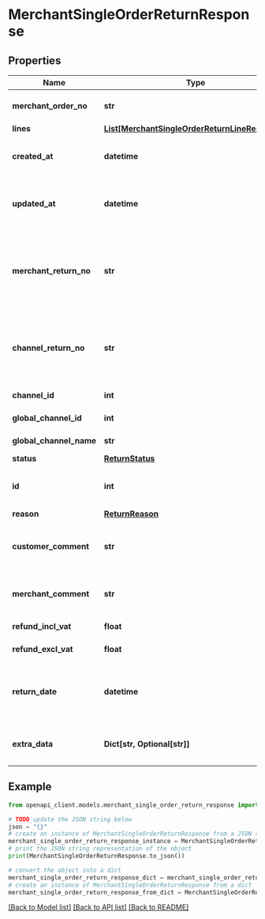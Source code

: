 # MerchantSingleOrderReturnResponse


## Properties

Name | Type | Description | Notes
------------ | ------------- | ------------- | -------------
**merchant_order_no** | **str** | The unique order reference used by the Merchant. | [optional] 
**lines** | [**List[MerchantSingleOrderReturnLineResponse]**](MerchantSingleOrderReturnLineResponse.md) |  | [optional] 
**created_at** | **datetime** | The date at which the return was created in ChannelEngine. | [optional] 
**updated_at** | **datetime** | The date at which the return was last modified in ChannelEngine. | [optional] 
**merchant_return_no** | **str** | The unique return reference used by the Merchant, will be empty in case of a channel or unacknowledged return. | [optional] 
**channel_return_no** | **str** | The unique return reference used by the Channel, will be empty in case of a merchant return. | [optional] 
**channel_id** | **int** | The id of the channel. | [optional] 
**global_channel_id** | **int** | The id of the Global Channel. | [optional] 
**global_channel_name** | **str** | The name of the Global Channel. | [optional] 
**status** | [**ReturnStatus**](ReturnStatus.md) |  | [optional] 
**id** | **int** | The unique return reference used by ChannelEngine. | [optional] 
**reason** | [**ReturnReason**](ReturnReason.md) |  | [optional] 
**customer_comment** | **str** | Optional. Comment of customer on the (reason of) the return. | [optional] 
**merchant_comment** | **str** | Optional. Comment of merchant on the return. | [optional] 
**refund_incl_vat** | **float** | Refund amount incl. VAT. | [optional] 
**refund_excl_vat** | **float** | Refund amount excl. VAT. | [optional] 
**return_date** | **datetime** | The date at which the return was originally created in the source system (if available). | [optional] 
**extra_data** | **Dict[str, Optional[str]]** | Extra data on the return. Each item must have an unqiue key | [optional] 

## Example

```python
from openapi_client.models.merchant_single_order_return_response import MerchantSingleOrderReturnResponse

# TODO update the JSON string below
json = "{}"
# create an instance of MerchantSingleOrderReturnResponse from a JSON string
merchant_single_order_return_response_instance = MerchantSingleOrderReturnResponse.from_json(json)
# print the JSON string representation of the object
print(MerchantSingleOrderReturnResponse.to_json())

# convert the object into a dict
merchant_single_order_return_response_dict = merchant_single_order_return_response_instance.to_dict()
# create an instance of MerchantSingleOrderReturnResponse from a dict
merchant_single_order_return_response_from_dict = MerchantSingleOrderReturnResponse.from_dict(merchant_single_order_return_response_dict)
```
[[Back to Model list]](../README.md#documentation-for-models) [[Back to API list]](../README.md#documentation-for-api-endpoints) [[Back to README]](../README.md)


